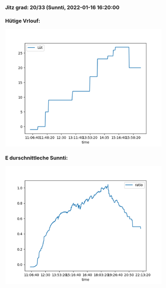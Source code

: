 ### Jitz grad: 20/33 (Sunnti, 2022-01-16 16:20:00

### Hütige Vrlouf:
![Graph](Today.png)

### E durschnittleche Sunnti:
![Graph](Sunnti.png)